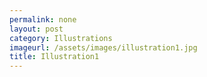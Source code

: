 ```yaml
---
permalink: none
layout: post
category: Illustrations
imageurl: /assets/images/illustration1.jpg
title: Illustration1
---
```

